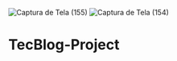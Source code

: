 ![Captura de Tela (155)](https://user-images.githubusercontent.com/79578694/111329390-dccda300-864d-11eb-9800-6419cb141664.png)
![Captura de Tela (154)](https://user-images.githubusercontent.com/79578694/111329237-be67a780-864d-11eb-9e93-467fae52f932.png)
# TecBlog-Project
